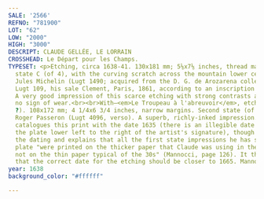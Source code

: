 ```yaml
---
SALE: '2566'
REFNO: "781900"
LOT: "62"
LOW: "2000"
HIGH: "3000"
DESCRIPT: CLAUDE GELLÉE, LE LORRAIN
CROSSHEAD: Le Départ pour les Champs.
TYPESET: <p>Etching, circa 1638-41. 130x181 mm; 5⅛x7⅛ inches, thread margins. Third
  state C (of 4), with the curving scratch across the mountain lower center. Ex-collection
  Jules Michelin (Lugt 1490; acquired from the D. G. de Arozarena collection, see
  Lugt 109, his sale Clement, Paris, 1861, according to an inscription in ink, verso).
  A very good impression of this scarce etching with strong contrasts and little to
  no sign of wear.<br><br>With—<em>Le Troupeau à l'abreuvoir</em>, etching, 1635 (1665
  ?). 108x172 mm; 4 1/4x6 3/4 inches, narrow margins. Second state (of 3). Ex-collection
  Roger Passeron (Lugt 4096, verso). A superb, richly-inked impression.<br><br>Mannocci
  catalogues this print with the date 1635 (there is an illegible date scratched in
  the plate lower left to the right of the artist's signature), though he disputes
  the dating and explains that all the first state impressions he has seen of this
  plate "were printed on the thicker paper that Claude was using in the 1660s and
  not on the thin paper typical of the 30s" (Mannocci, page 126). It therefore appears
  that the correct date for the etching should be closer to 1665. Mannocci 34.</p>
year: 1638
background_color: "#ffffff"

---
```

